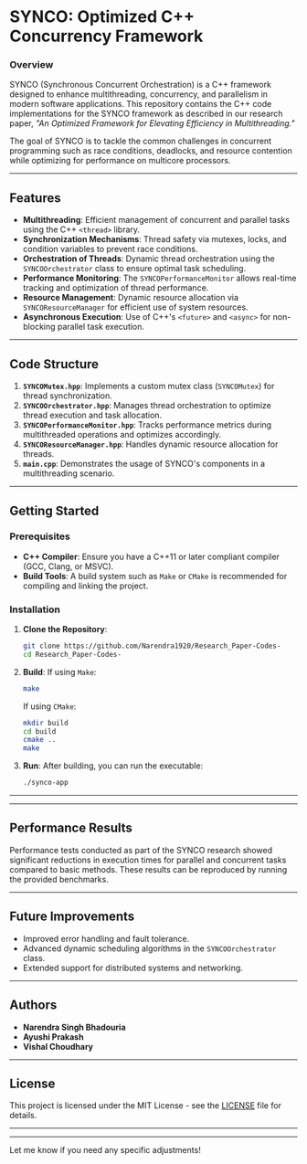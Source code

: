 
# SYNCO: Optimized C++ Concurrency Framework

### Overview
SYNCO (Synchronous Concurrent Orchestration) is a C++ framework designed to enhance multithreading, concurrency, and parallelism in modern software applications. This repository contains the C++ code implementations for the SYNCO framework as described in our research paper, *"An Optimized Framework for Elevating Efficiency in Multithreading."* 

The goal of SYNCO is to tackle the common challenges in concurrent programming such as race conditions, deadlocks, and resource contention while optimizing for performance on multicore processors.

---

## Features
- **Multithreading**: Efficient management of concurrent and parallel tasks using the C++ `<thread>` library.
- **Synchronization Mechanisms**: Thread safety via mutexes, locks, and condition variables to prevent race conditions.
- **Orchestration of Threads**: Dynamic thread orchestration using the `SYNCOOrchestrator` class to ensure optimal task scheduling.
- **Performance Monitoring**: The `SYNCOPerformanceMonitor` allows real-time tracking and optimization of thread performance.
- **Resource Management**: Dynamic resource allocation via `SYNCOResourceManager` for efficient use of system resources.
- **Asynchronous Execution**: Use of C++'s `<future>` and `<async>` for non-blocking parallel task execution.

---

## Code Structure

1. **`SYNCOMutex.hpp`**: Implements a custom mutex class (`SYNCOMutex`) for thread synchronization.
2. **`SYNCOOrchestrator.hpp`**: Manages thread orchestration to optimize thread execution and task allocation.
3. **`SYNCOPerformanceMonitor.hpp`**: Tracks performance metrics during multithreaded operations and optimizes accordingly.
4. **`SYNCOResourceManager.hpp`**: Handles dynamic resource allocation for threads.
5. **`main.cpp`**: Demonstrates the usage of SYNCO's components in a multithreading scenario.

---

## Getting Started

### Prerequisites
- **C++ Compiler**: Ensure you have a C++11 or later compliant compiler (GCC, Clang, or MSVC).
- **Build Tools**: A build system such as `Make` or `CMake` is recommended for compiling and linking the project.

### Installation

1. **Clone the Repository**:
    ```bash
    git clone https://github.com/Narendra1920/Research_Paper-Codes-
    cd Research_Paper-Codes-
    ```

2. **Build**:
    If using `Make`:
    ```bash
    make
    ```

    If using `CMake`:
    ```bash
    mkdir build
    cd build
    cmake ..
    make
    ```

3. **Run**:
    After building, you can run the executable:
    ```bash
    ./synco-app
    ```

---


---

## Performance Results
Performance tests conducted as part of the SYNCO research showed significant reductions in execution times for parallel and concurrent tasks compared to basic methods. These results can be reproduced by running the provided benchmarks.

---

## Future Improvements
- Improved error handling and fault tolerance.
- Advanced dynamic scheduling algorithms in the `SYNCOOrchestrator` class.
- Extended support for distributed systems and networking.

---

## Authors
- **Narendra Singh Bhadouria**
- **Ayushi Prakash**
- **Vishal Choudhary**

---

## License
This project is licensed under the MIT License - see the [LICENSE](LICENSE) file for details.

---


---

Let me know if you need any specific adjustments!

